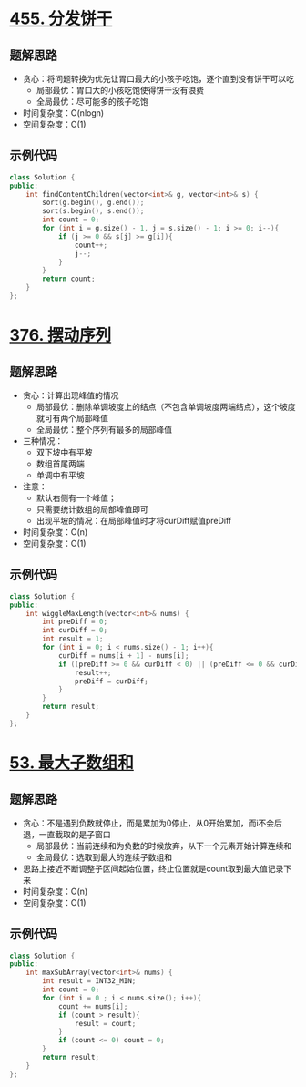 # [455. 分发饼干 ](https://leetcode.cn/problems/assign-cookies/description/)

## 题解思路

- 贪心：将问题转换为优先让胃口最大的小孩子吃饱，逐个直到没有饼干可以吃
  - 局部最优：胃口大的小孩吃饱使得饼干没有浪费
  - 全局最优：尽可能多的孩子吃饱
- 时间复杂度：O(nlogn)
- 空间复杂度：O(1)

## 示例代码

```C++
class Solution {
public:
    int findContentChildren(vector<int>& g, vector<int>& s) {
        sort(g.begin(), g.end());
        sort(s.begin(), s.end());
        int count = 0;
        for (int i = g.size() - 1, j = s.size() - 1; i >= 0; i--){
            if (j >= 0 && s[j] >= g[i]){
                count++;
                j--;
            }
        }
        return count;
    }
};
```

# [376. 摆动序列 ](https://leetcode.cn/problems/wiggle-subsequence/)

## 题解思路

- 贪心：计算出现峰值的情况
  - 局部最优：删除单调坡度上的结点（不包含单调坡度两端结点），这个坡度就可有两个局部峰值
  - 全局最优：整个序列有最多的局部峰值
- 三种情况：
  - 双下坡中有平坡
  - 数组首尾两端
  - 单调中有平坡
- 注意：
  - 默认右侧有一个峰值；
  - 只需要统计数组的局部峰值即可
  - 出现平坡的情况：在局部峰值时才将curDiff赋值preDiff
- 时间复杂度：O(n)
- 空间复杂度：O(1)

## 示例代码

```C++
class Solution {
public:
    int wiggleMaxLength(vector<int>& nums) {
        int preDiff = 0;
        int curDiff = 0;
        int result = 1;
        for (int i = 0; i < nums.size() - 1; i++){
            curDiff = nums[i + 1] - nums[i];
            if ((preDiff >= 0 && curDiff < 0) || (preDiff <= 0 && curDiff > 0)){
                result++;
                preDiff = curDiff;
            }
        }
        return result;
    }
};
```

# [53. 最大子数组和](https://leetcode.cn/problems/maximum-subarray/description/)

## 题解思路

- 贪心：不是遇到负数就停止，而是累加为0停止，从0开始累加，而i不会后退，一直截取的是子窗口
  - 局部最优：当前连续和为负数的时候放弃，从下一个元素开始计算连续和
  - 全局最优：选取到最大的连续子数组和
- 思路上接近不断调整子区间起始位置，终止位置就是count取到最大值记录下来
- 时间复杂度：O(n)
- 空间复杂度：O(1)

## 示例代码

```C++
class Solution {
public:
    int maxSubArray(vector<int>& nums) {
        int result = INT32_MIN;
        int count = 0;
        for (int i = 0 ; i < nums.size(); i++){
            count += nums[i];
            if (count > result){
                result = count;
            }
            if (count <= 0) count = 0;
        }
        return result;
    }
};
```

